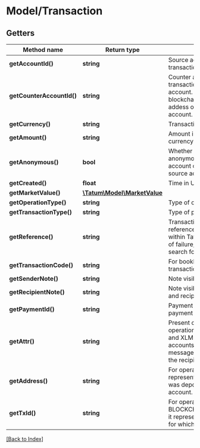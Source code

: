 # Model/Transaction

## Getters

Method name | Return type | Description | Notes
------------ | ------------- | ------------- | -------------
**getAccountId()** | **string** | Source account - source of transaction(s) |
**getCounterAccountId()** | **string** | Counter account - transaction(s) destination account. In case of blockchain recipient, this is addess of blockchain account. | [optional]
**getCurrency()** | **string** | Transaction currency |
**getAmount()** | **string** | Amount in account's currency |
**getAnonymous()** | **bool** | Whether the transaction is anonymous. If true, counter account owner does not see source account. |
**getCreated()** | **float** | Time in UTC of transaction. |
**getMarketValue()** | [**\Tatum\Model\MarketValue**](MarketValue.md) |  |
**getOperationType()** | **string** | Type of operation. |
**getTransactionType()** | **string** | Type of payment. |
**getReference()** | **string** | Transaction internal reference - unique identifier within Tatum ledger. In order of failure, use this value to search for problems. |
**getTransactionCode()** | **string** | For bookkeeping to distinct transaction purpose. | [optional]
**getSenderNote()** | **string** | Note visible for sender. | [optional]
**getRecipientNote()** | **string** | Note visible for both sender and recipient. | [optional]
**getPaymentId()** | **string** | Payment ID defined in payment order by sender. | [optional]
**getAttr()** | **string** | Present only for operationType WITHDRAWAL and XLM / XRP based accounts it represents message or destinationTag of the recipient, if present. | [optional]
**getAddress()** | **string** | For operationType DEPOSIT it represents address, on which was deposit credited for the account. | [optional]
**getTxId()** | **string** | For operationType DEPOSIT, BLOCKCHAIN_TRANSACTION it represents transaction id, for which deposit occured. | [optional]

[[Back to Index]](../index.md)
